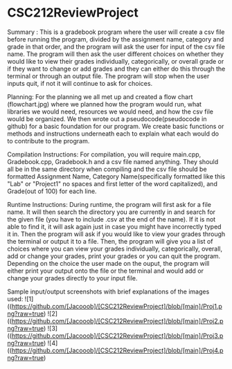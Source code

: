 # CSC212ReviewProject

Summary : 
  This is a gradebook program where the user will create a csv file before running the program, divided by the assignment name, category and grade in that order, and the program will ask the user for input of the csv file name. The program will then ask the user different choices on whether they would like to view their grades individually, categorically, or overall grade or if they want to change or add grades and they can either do this through the terminal or through an output file. The program will stop when the user inputs quit, if not it will continue to ask for choices.
  
Planning: 
  For the planning we all met up and created a flow chart (flowchart.jpg) where we planned how the program would run, what libraries we would need, resources we would need, and how the csv file would be organized. We then wrote out a pseudocode(pseudocode in github) for a basic foundation for our program. We create basic functions or methods and instructions underneath each to explain what each would do to contribute to the program.

Compilation Instructions:
  For compilation, you will require main.cpp, Gradebook.cpp, Gradebook.h and a csv file named anything. They should all be in the same directory when compiling and the csv file should be formatted Assignment Name, Category Name(specifically formatted like this "Lab" or "Project1" no spaces and first letter of the word capitalized), and Grade(out of 100) for each line.

Runtime Instructions:
  During runtime, the program will first ask for a file name. It will then search the directory you are currently in and search for the given file (you have to include .csv at the end of the name). If it is not able to find it, it will ask again just in case you might have incorrectly typed it in. Then the program will ask if you would like to view your grades through the terminal or output it to a file. Then, the program will give you a list of choices where you can view your grades individually, categorically, overall, add or change your grades, print your grades or you can quit the program. Depending on the choice the user made on the ouput, the program will either print your output onto the file or the terminal and would add or change your grades directly to your input file.

Sample input/output screenshots with brief explanations of the images used:
![1]((https://github.com/[Jacooob]/[CSC212ReviewProject]/blob/[main]/Proj1.png?raw=true)
![2]((https://github.com/[Jacooob]/[CSC212ReviewProject]/blob/[main]/Proj2.png?raw=true)
![3]((https://github.com/[Jacooob]/[CSC212ReviewProject]/blob/[main]/Proj3.png?raw=true)
![4]((https://github.com/[Jacooob]/[CSC212ReviewProject]/blob/[main]/Proj4.png?raw=true)
